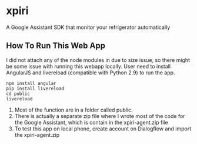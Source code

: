 # xpiri
A Google Assistant SDK that monitor your refrigerator automatically 


## How To Run This Web App
I did not attach any of the node modules in due to size issue, so there might be some issue with running this webapp locally.
User need to install AngularJS and livereload (compatible with Python 2.9) to run the app.

```
npm install angular
pip install livereload
cd public
livereload
```

1. Most of the function are in a folder called public.
2. There is actually a separate zip file where I wrote most of the code for the Google Assistant, which is contain
in the xpiri-agent.zip file
3. To test this app on local phone, create account on Dialogflow and import the xpiri-agent.zip

